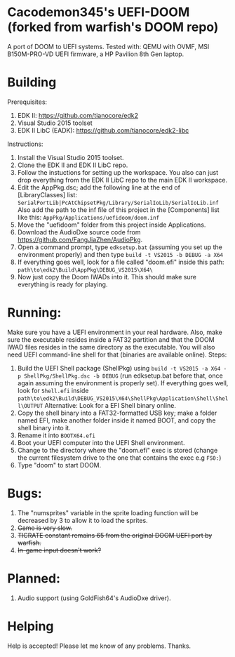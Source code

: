 # Cacodemon345's UEFI-DOOM (forked from warfish's DOOM repo)

A port of DOOM to UEFI systems.
Tested with: QEMU with OVMF, MSI B150M-PRO-VD UEFI firmware, a HP Pavilion 8th Gen laptop.

# Building
Prerequisites:
1. EDK II: https://github.com/tianocore/edk2
2. Visual Studio 2015 toolset
3. EDK II LibC (EADK): https://github.com/tianocore/edk2-libc

Instructions:
1. Install the Visual Studio 2015 toolset.
2. Clone the EDK II and EDK II LibC repo.
3. Follow the instuctions for setting up the workspace. You also can just drop everything from the EDK II LibC repo to the main EDK II workspace.
4. Edit the AppPkg.dsc; add the following line at the end of [LibraryClasses] list:
	`SerialPortLib|PcAtChipsetPkg/Library/SerialIoLib/SerialIoLib.inf`
   Also add the path to the inf file of this project in the [Components] list like this:
	`AppPkg/Applications/uefidoom/doom.inf`
5. Move the "uefidoom" folder from this project inside Applications.
6. Download the AudioDxe source code from https://github.com/FangJiaZhen/AudioPkg.
7. Open a command prompt, type `edksetup.bat` (assuming you set up the environment properly) and then type `build -t VS2015 -b DEBUG -a X64`
8. If everything goes well, look for a file called "doom.efi" inside this path: 
`path\to\edk2\Build\AppPkg\DEBUG_VS2015\X64\`
9. Now just copy the Doom IWADs into it.
This should make sure everything is ready for playing.
# Running:
Make sure you have a UEFI environment in your real hardware. Also, make sure the executable resides inside a FAT32 partition and that the DOOM IWAD files resides in the same directory as the executable.
You will also need UEFI command-line shell for that (binaries are available online).
Steps:
1. Build the UEFI Shell package (ShellPkg) using `build -t VS2015 -a X64 -p ShellPkg/ShellPkg.dsc -b DEBUG` (run edksetup.bat before that, once again assuming the environment is properly set). If everything goes well, look for `Shell.efi` inside `path\to\edk2\Build\DEBUG_VS2015\X64\ShellPkg\Application\Shell\Shell\OUTPUT`
Alternative: Look for a EFI Shell binary online.
2. Copy the shell binary into a FAT32-formatted USB key; make a folder named EFI, make another folder inside it named BOOT,  and copy the shell binary into it.
3. Rename it into `BOOTX64.efi`
4. Boot your UEFI computer into the UEFI Shell environment.
5. Change to the directory where the "doom.efi" exec is stored (change the current filesystem drive to the one that contains the exec e.g `FS0:`)
6. Type "doom" to start DOOM.
# Bugs:
1. The "numsprites" variable in the sprite loading function will be decreased by 3 to allow it to load the sprites.
2. ~~Game is very slow.~~
3. ~~TICRATE constant remains 65 from the original DOOM UEFI port by warfish.~~
4. ~~In-game input doesn't work?~~
# Planned:
1. Audio support (using GoldFish64's AudioDxe driver).
# Helping
Help is accepted! Please let me know of any problems. Thanks.
